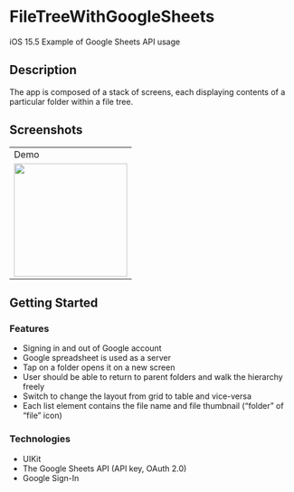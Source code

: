 # FileTreeWithGoogleSheets


iOS 15.5 Example of Google Sheets API usage

## Description

The app is composed of a stack of screens, each displaying contents of a particular folder within a file tree.

## Screenshots



 <table align = "center">
  <tr>
    <td>Demo</td>
  </tr>
  <tr>
    <td><img src="https://user-images.githubusercontent.com/30757557/175359952-6e286498-77c2-4e97-91a3-a32f65c9bf6f.mp4" width="200"></td>
  </tr>
 </table>




## Getting Started

### Features

- Signing in and out of Google account
- Google spreadsheet is used as a server
- Tap on a folder opens it on a new screen 
- User should be able to return to parent folders and walk the hierarchy freely
- Switch to change the layout from grid to table and vice-versa
- Each list element contains the file name and file thumbnail (“folder” of “file” icon)

### Technologies
- UIKit
- The Google Sheets API (API key, OAuth 2.0)
- Google Sign-In



